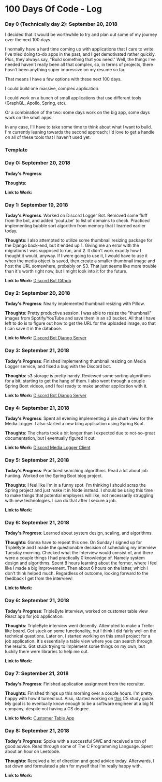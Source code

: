 # 100 Days Of Code - Log

### Day 0 (Technically day 2): September 20, 2018

I decided that it would be worthwhile to try and plan out some of my journey over the next 100 days.

I normally have a hard time coming up with applications that I care to write. I've tried doing to-do apps in the past, and I get demotivated rather quickly. Plus, they always say, "Build something that you need." Well, the things I've needed haven't really been all that complex, so, in terms of projects, there hasn't been anything super impressive on my resume so far.

That means I have a few options with these next 100 days.

I could build one massive, complex application.

I could work on a bunch of small applications that use different tools (GraphQL, Apollo, Spring, etc).

Or a combination of the two: some days work on the big app, some days work on the small apps.

In any case, I'll have to take some time to think about what I want to build. I'm currently leaning towards the second approach; I'd love to get a handle on all of these tools that I haven't used yet.

### Template

### Day 0: September 20, 2018

**Today's Progress**:

**Thoughts:**

**Link to Work:**

### Day 1: September 19, 2018

**Today's Progress**: Worked on Discord Logger Bot. Removed some fluff from the bot, and added 'youtu.be' to list of domains to check. Practiced implementing bubble sort algorithm from memory that I learned earlier today.

**Thoughts:** I also attempted to utilize some thumbnail resizing package for the Django back-end, but it ended up 1. Giving me an error with the migrations I was supposed to run, and 2. It didn't work exactly how I thought it would, anyway. If I were going to use it, I would have to use it when the media object is saved, then create a smaller thumbnail image and host the URL somewhere, probably on S3. That just seems like more trouble than it's worth right now, but I might look into it for the future.

**Link to Work:** [Discord Bot Github](https://github.com/HanifCarroll/Media-Logger-Discord-Bot)

### Day 2: September 20, 2018

**Today's Progress**: Nearly implemented thumbnail resizing with Pillow.

**Thoughts:** Pretty productive session. I was able to resize the "thumbnail" images from Spotify/YouTube and save them in an s3 bucket. All that I have left to do is to figure out how to get the URL for the uploaded image, so that I can save it in the database.

**Link to Work:** [Discord Bot Django Server](https://github.com/HanifCarroll/Media-Logger-Django)

### Day 3: September 21, 2018

**Today's Progress**: Finished implementing thumbnail resizing on Media Logger service, and fixed a bug with the Discord bot.

**Thoughts:** s3 storage is pretty handy. Reviewed some sorting algorithms for a bit, starting to get the hang of them. I also went through a couple Spring Boot videos, and I feel ready to make another application with it.

**Link to Work:** [Discord Bot Django Server](https://github.com/HanifCarroll/Media-Logger-Django)

### Day 4: September 21, 2018

**Today's Progress**: Spent all evening implementing a pie chart view for the Media Logger. I also started a new blog application using Spring Boot.

**Thoughts:** The charts took a bit longer than I expected due to not-so-great documentation, but I eventually figured it out.

**Link to Work:** [Discord Media Logger Client](http://discord-media-log.s3-website.us-east-2.amazonaws.com)

### Day 5: September 21, 2018

**Today's Progress**: Practiced searching algorithms. Read a lot about job hunting. Worked on the Spring Boot blog project.

**Thoughts:** I feel like I'm in a funny spot. I'm thinking I should scrap the Spring project and just make it in Node instead. I should be using this time to make things that potential employers will like, not necessarily struggling with new technologies. I can do that after I secure a job.

**Link to Work:**

### Day 6: September 21, 2018

**Today's Progress**: Learned about system design, scaling, and algorithms.

**Thoughts:** Gonna have to repeat this one. On Sunday I signed up for TripleByte and I made the questionable decision of scheduling my interview Tuesday morning. Checked what the interview would consist of, and there were a couple things I had practically 0 knowledge of. Namely system design and algorithms. Spent 8 hours learning about the former, where I feel like I made a big improvement. Then about 6 hours on the latter, which I don't think helped much. Regardless of outcome, looking forward to the feedback I get from the interview!

**Link to Work:**

### Day 6: September 21, 2018

**Today's Progress**: TripleByte interview, worked on customer table view React app for job application.

**Thoughts:** TripleByte interview went decently. Attempted to make a Trello-like board. Got stuck on some functionality, but I think I did fairly well on the technical questions. Later on, I started working on this small project for a job application. It's essentially a table view where you can search through the results. Got stuck trying to implement some things on my own, but luckily there were libraries to help me out.

**Link to Work:**

### Day 7: September 21, 2018

**Today's Progress**: Finished application assignment from the recruiter.

**Thoughts:** Finished things up this morning over a couple hours. I'm pretty happy with how it turned out. Also, started working on [this](https://github.com/jwasham/coding-interview-university) CS study guide. My goal is to eventually know enough to be a software engineer at a big N company, despite not having a CS degree.

**Link to Work:** [Customer Table App](https://github.com/HanifCarroll/Customer-Table)

### Day 8: September 21, 2018

**Today's Progress**: Spoke with a successful SWE and received a ton of good advice. Read through some of The C Programming Language. Spent about an hour on Leetcode.

**Thoughts:** Received a lot of direction and good advice today. Afterwards, I sat down and formulated a plan for myself that I'm really happy with.

**Link to Work:**
